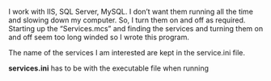 I work with IIS, SQL Server, MySQL. I don’t want them running all the time and slowing down my computer. So, I turn them on and off as required. Starting up the “Services.mcs” and finding the services and turning them on and off seem too long winded so I wrote this program. 

The name of the services I am interested are kept in the service.ini file.

**services.ini** has to be with the executable file when running
